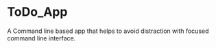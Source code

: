 # ToDo_App
A Command line based app that helps to avoid distraction with focused command line interface.
